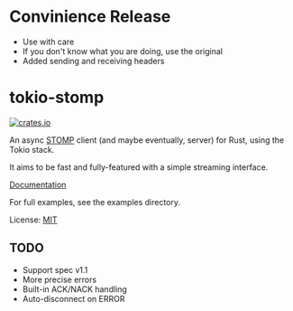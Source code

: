 # Convinience Release
* Use with care
* If you don't know what you are doing, use the original
* Added sending and receiving headers
# tokio-stomp
[![crates.io](https://img.shields.io/crates/v/tokio-stomp-2.svg)](https://crates.io/crates/tokio-stomp-2)

An async [STOMP](https://stomp.github.io/) client (and maybe eventually, server) for Rust, using the Tokio stack.

It aims to be fast and fully-featured with a simple streaming interface.

[Documentation](https://docs.rs/tokio-stomp/0.1.0/tokio_stomp/)

For full examples, see the examples directory.

License: [MIT](LICENSE)

## TODO

* Support spec v1.1
* More precise errors
* Built-in ACK/NACK handling
* Auto-disconnect on ERROR

